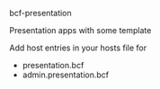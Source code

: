 bcf-presentation

Presentation apps with some template

Add host entries in your hosts file for
 - presentation.bcf
 - admin.presentation.bcf
